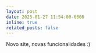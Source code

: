 ```yaml
---
layout: post
date: 2025-01-27 11:54:00-0300
inline: true
related_posts: false
---
```


Novo site, novas funcionalidades :)
